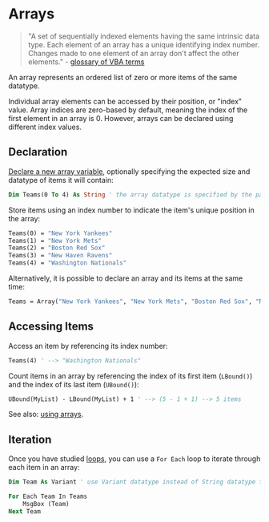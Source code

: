 # Arrays

> "A set of sequentially indexed elements having the same intrinsic data type. Each element of an array has a unique identifying index number. Changes made to one element of an array don't affect the other elements." - [glossary of VBA terms](https://msdn.microsoft.com/en-us/vba/language-reference-vba/articles/vbe-glossary)

An array represents an ordered list of zero or more items of the same datatype.

Individual array elements can be accessed by their position, or "index" value. Array indices are zero-based by default, meaning the index of the first element in an array is 0. However, arrays can be declared using different index values.

## Declaration

[Declare a new array variable](https://msdn.microsoft.com/en-us/vba/language-reference-vba/articles/declaring-arrays), optionally specifying the expected size and datatype of items it will contain:

```vb
Dim Teams(0 To 4) As String ' the array datatype is specified by the parentheses syntax, whereas the string datatype references the datatype of each item in the array.
```

Store items using an index number to indicate the item's unique position in the array:

```vb
Teams(0) = "New York Yankees"
Teams(1) = "New York Mets"
Teams(2) = "Boston Red Sox"
Teams(3) = "New Haven Ravens"
Teams(4) = "Washington Nationals"
```

Alternatively, it is possible to declare an array and its items at the same time:

```vb
Teams = Array("New York Yankees", "New York Mets", "Boston Red Sox", "New Haven Ravens", "Washington Nationals")
```

## Accessing Items

Access an item by referencing its index number:

```vb
Teams(4) ' --> "Washington Nationals"
```

Count items in an array by referencing the index of its first item (`LBound()`) and the index of its last item (`UBound()`):

```vb
UBound(MyList) - LBound(MyList) + 1 ' --> (5 - 1 + 1) --> 5 items
```

See also: [using arrays](https://msdn.microsoft.com/en-us/vba/language-reference-vba/articles/using-arrays).

## Iteration

Once you have studied [loops](../loops.md), you can use a `For Each` loop to iterate through each item in an array:

```vb
Dim Team As Variant ' use Variant datatype instead of String datatype to avoid error. this line is only necessary if you have "Option Explicit" enabled.

For Each Team In Teams
    MsgBox (Team)
Next Team
```
